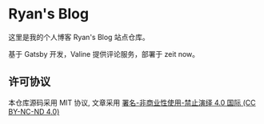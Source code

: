# Ryan's Blog

这里是我的个人博客 Ryan's Blog 站点仓库。

基于 Gatsby 开发，Valine 提供评论服务，部署于 zeit now。

## 许可协议

本仓库源码采用 MIT 协议, 文章采用 [署名-非商业性使用-禁止演绎 4.0 国际 (CC BY-NC-ND 4.0)](https://creativecommons.org/licenses/by-nc-nd/4.0/deed.zh)

